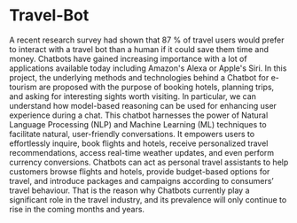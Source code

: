 # Travel-Bot
A recent research survey had shown that 87 % of travel users would prefer to interact with a travel bot than a human if it could save them time and money. 
Chatbots have gained increasing importance with a lot of applications available today including Amazon's Alexa or Apple's Siri. In this project, the underlying methods and technologies behind a Chatbot for e-tourism are proposed with the purpose of booking hotels, planning trips, and asking for interesting sights worth visiting. In particular, we can understand how model-based reasoning can be used for enhancing user experience during a chat. 
This chatbot harnesses the power of Natural Language Processing (NLP) and Machine Learning (ML) techniques to facilitate natural, user-friendly conversations. It empowers users to effortlessly inquire, book flights and hotels, receive personalized travel recommendations, access real-time weather updates, and even perform currency conversions.
Chatbots can act as personal travel assistants to help customers browse flights and hotels, provide budget-based options for travel, and introduce packages and campaigns according to consumers’ travel behaviour. 
That is the reason why Chatbots currently play a significant role in the travel industry, and its prevalence will only continue to rise in the coming months and years.

